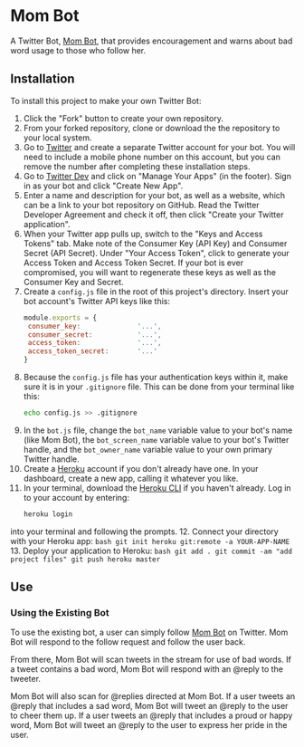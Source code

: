 # Mom Bot
A Twitter Bot, [Mom Bot](https://twitter.com/the_mother_bot), that provides encouragement and warns about bad word usage to those who follow her.

## Installation
To install this project to make your own Twitter Bot:

1. Click the "Fork" button to create your own repository.
2. From your forked repository, clone or download the the repository to your local system.
3. Go to [Twitter](https://twitter.com) and create a separate Twitter account for your bot. You will need to include a mobile phone number on this account, but you can remove the number after completing these installation steps.
4. Go to [Twitter Dev](https://dev.twitter.com) and click on "Manage Your Apps" (in the footer). Sign in as your bot and click "Create New App".
5. Enter a name and description for your bot, as well as a website, which can be a link to your bot repository on GitHub. Read the Twitter Developer Agreement and check it off, then click "Create your Twitter application".
6. When your Twitter app pulls up, switch to the "Keys and Access Tokens" tab. Make note of the Consumer Key (API Key) and Consumer Secret (API Secret). Under "Your Access Token", click to generate your Access Token and Access Token Secret. If your bot is ever compromised, you will want to regenerate these keys as well as the Consumer Key and Secret.
7. Create a `config.js` file in the root of this project's directory. Insert your bot account's Twitter API keys like this:
    ```javascript
    module.exports = {
   	 consumer_key:				'...',
   	 consumer_secret:			'...',
   	 access_token:				'...',
   	 access_token_secret:		'...'
    }
    ```
8. Because the `config.js` file has your authentication keys within it, make sure it is in your `.gitignore` file. This can be done from your terminal like this:
    ```bash
    echo config.js >> .gitignore
    ```
9. In the `bot.js` file, change the `bot_name` variable value to your bot's name (like Mom Bot), the `bot_screen_name` variable value to your bot's Twitter handle, and the `bot_owner_name` variable value to your own primary Twitter handle.
10. Create a [Heroku](https://heroku.com) account if you don't already have one. In your dashboard, create a new app, calling it whatever you like.
11. In your terminal, download the [Heroku CLI](https://devcenter.heroku.com/articles/heroku-command-line) if you haven't already. Log in to your account by entering:
    ```bash
    heroku login
    ```
into your terminal and following the prompts.
12. Connect your directory with your Heroku app:
    ```bash
    git init
    heroku git:remote -a YOUR-APP-NAME
    ```
13. Deploy your application to Heroku:
    ```bash
    git add .
    git commit -am "add project files"
    git push heroku master
    ```


## Use

### Using the Existing Bot
To use the existing bot, a user can simply follow [Mom Bot](https://twitter.com/the_mother_bot) on Twitter. Mom Bot will respond to the follow request and follow the user back.

From there, Mom Bot will scan tweets in the stream for use of bad words. If a tweet contains a bad word, Mom Bot will respond with an @reply to the tweeter.

Mom Bot will also scan for @replies directed at Mom Bot. If a user tweets an @reply that includes a sad word, Mom Bot will tweet an @reply to the user to cheer them up. If a user tweets an @reply that includes a proud or happy word, Mom Bot will tweet an @reply to the user to express her pride in the user.